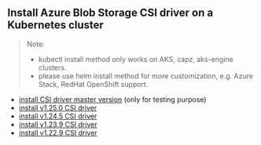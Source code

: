 ## Install Azure Blob Storage CSI driver on a Kubernetes cluster
> Note: 
>  - kubectl install method only works on AKS, capz, aks-engine clusters.
>  - please use helm install method for more customization, e.g. Azure Stack, RedHat OpenShift support.
> 
 - [install CSI driver master version](./install-csi-driver-master.md) (only for testing purpose)
 - [install v1.25.0 CSI driver](./install-csi-driver-v1.25.0.md)
 - [install v1.24.5 CSI driver](./install-csi-driver-v1.24.5.md)
 - [install v1.23.9 CSI driver](./install-csi-driver-v1.23.9.md)
 - [install v1.22.9 CSI driver](./install-csi-driver-v1.22.9.md)
